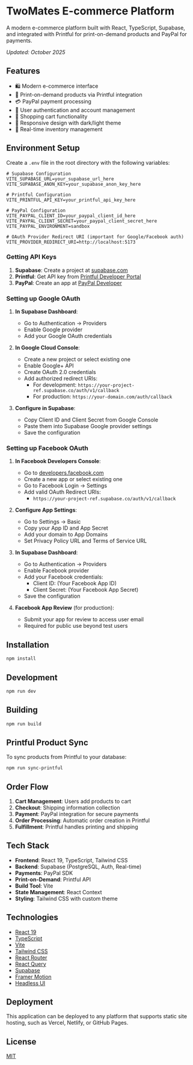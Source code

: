 # TwoMates E-commerce Platform

A modern e-commerce platform built with React, TypeScript, Supabase, and integrated with Printful for print-on-demand products and PayPal for payments.

*Updated: October 2025*

## Features

- 🛍️ Modern e-commerce interface
- 🎨 Print-on-demand products via Printful integration
- 💳 PayPal payment processing
- 👤 User authentication and account management
- 🛒 Shopping cart functionality
- 📱 Responsive design with dark/light theme
- 🔄 Real-time inventory management

## Environment Setup

Create a `.env` file in the root directory with the following variables:

```env
# Supabase Configuration
VITE_SUPABASE_URL=your_supabase_url_here
VITE_SUPABASE_ANON_KEY=your_supabase_anon_key_here

# Printful Configuration
VITE_PRINTFUL_API_KEY=your_printful_api_key_here

# PayPal Configuration
VITE_PAYPAL_CLIENT_ID=your_paypal_client_id_here
VITE_PAYPAL_CLIENT_SECRET=your_paypal_client_secret_here
VITE_PAYPAL_ENVIRONMENT=sandbox

# OAuth Provider Redirect URI (important for Google/Facebook auth)
VITE_PROVIDER_REDIRECT_URI=http://localhost:5173
```

### Getting API Keys

1. **Supabase**: Create a project at [supabase.com](https://supabase.com)
2. **Printful**: Get API key from [Printful Developer Portal](https://developers.printful.com/)
3. **PayPal**: Create an app at [PayPal Developer](https://developer.paypal.com/)

### Setting up Google OAuth

1. **In Supabase Dashboard**:
   - Go to Authentication → Providers
   - Enable Google provider
   - Add your Google OAuth credentials

2. **In Google Cloud Console**:
   - Create a new project or select existing one
   - Enable Google+ API
   - Create OAuth 2.0 credentials
   - Add authorized redirect URIs:
     - For development: `https://your-project-ref.supabase.co/auth/v1/callback`
     - For production: `https://your-domain.com/auth/callback`

3. **Configure in Supabase**:
   - Copy Client ID and Client Secret from Google Console
   - Paste them into Supabase Google provider settings
   - Save the configuration

### Setting up Facebook OAuth

1. **In Facebook Developers Console**:
   - Go to [developers.facebook.com](https://developers.facebook.com)
   - Create a new app or select existing one
   - Go to Facebook Login → Settings
   - Add valid OAuth Redirect URIs:
     - `https://your-project-ref.supabase.co/auth/v1/callback`

2. **Configure App Settings**:
   - Go to Settings → Basic
   - Copy your App ID and App Secret
   - Add your domain to App Domains
   - Set Privacy Policy URL and Terms of Service URL

3. **In Supabase Dashboard**:
   - Go to Authentication → Providers
   - Enable Facebook provider
   - Add your Facebook credentials:
     - Client ID: (Your Facebook App ID)
     - Client Secret: (Your Facebook App Secret)
   - Save the configuration

4. **Facebook App Review** (for production):
   - Submit your app for review to access user email
   - Required for public use beyond test users

## Installation

```bash
npm install
```

## Development

```bash
npm run dev
```

## Building

```bash
npm run build
```

## Printful Product Sync

To sync products from Printful to your database:

```bash
npm run sync-printful
```

## Order Flow

1. **Cart Management**: Users add products to cart
2. **Checkout**: Shipping information collection
3. **Payment**: PayPal integration for secure payments
4. **Order Processing**: Automatic order creation in Printful
5. **Fulfillment**: Printful handles printing and shipping

## Tech Stack

- **Frontend**: React 19, TypeScript, Tailwind CSS
- **Backend**: Supabase (PostgreSQL, Auth, Real-time)
- **Payments**: PayPal SDK
- **Print-on-Demand**: Printful API
- **Build Tool**: Vite
- **State Management**: React Context
- **Styling**: Tailwind CSS with custom theme

## Technologies

- [React 19](https://react.dev/)
- [TypeScript](https://www.typescriptlang.org/)
- [Vite](https://vitejs.dev/)
- [Tailwind CSS](https://tailwindcss.com/)
- [React Router](https://reactrouter.com/)
- [React Query](https://tanstack.com/query)
- [Supabase](https://supabase.com/)
- [Framer Motion](https://www.framer.com/motion/)
- [Headless UI](https://headlessui.com/)

## Deployment

This application can be deployed to any platform that supports static site hosting, such as Vercel, Netlify, or GitHub Pages.

## License

[MIT](LICENSE)
